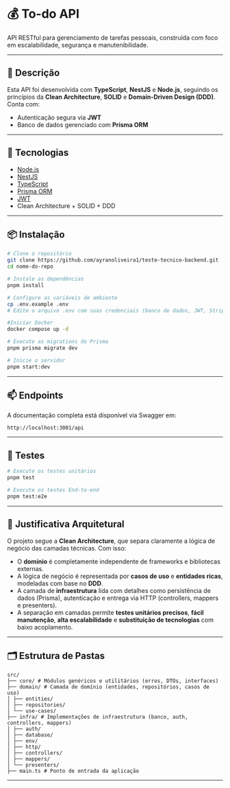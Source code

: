 # 💰 To-do API

API RESTful para gerenciamento de tarefas pessoais, construída com foco em escalabilidade, segurança e manutenibilidade.

---

## 🧠 Descrição

Esta API foi desenvolvida com **TypeScript**, **NestJS** e **Node.js**, seguindo os princípios da **Clean Architecture**, **SOLID** e **Domain-Driven Design (DDD)**.  
Conta com:

- Autenticação segura via **JWT**
- Banco de dados gerenciado com **Prisma ORM**

---

## 🚀 Tecnologias

- [Node.js](https://nodejs.org/)
- [NestJS](https://nestjs.com/)
- [TypeScript](https://www.typescriptlang.org/)
- [Prisma ORM](https://www.prisma.io/)
- [JWT](https://jwt.io/)
- Clean Architecture + SOLID + DDD

---

## 📦 Instalação

```bash
# Clone o repositório
git clone https://github.com/ayranoliveira1/teste-tecnico-backend.git
cd nome-do-repo

# Instale as dependências
pnpm install

# Configure as variáveis de ambiente
cp .env.example .env
# Edite o arquivo .env com suas credenciais (banco de dados, JWT, Stripe, OpenAI)

#Iniciar Docker
docker compose up -d

# Execute as migrations do Prisma
pnpm prisma migrate dev

# Inicie o servidor
pnpm start:dev
```

---

## 📫 Endpoints

A documentação completa está disponível via Swagger em:

```
http://localhost:3001/api
```

---

## 🧪 Testes

```bash
# Execute os testes unitários
pnpm test

# Execute os testes End-to-end
pnpm test:e2e
```

---

## 🧱 Justificativa Arquitetural

O projeto segue a **Clean Architecture**, que separa claramente a lógica de negócio das camadas técnicas. Com isso:

- O **domínio** é completamente independente de frameworks e bibliotecas externas.
- A lógica de negócio é representada por **casos de uso** e **entidades ricas**, modeladas com base no **DDD**.
- A camada de **infraestrutura** lida com detalhes como persistência de dados (Prisma), autenticação e entrega via HTTP (controllers, mappers e presenters).
- A separação em camadas permite **testes unitários precisos**, **fácil manutenção**, **alta escalabilidade** e **substituição de tecnologias** com baixo acoplamento.

---

## 🗂️ Estrutura de Pastas

```plaintext
src/
├── core/ # Módulos genéricos e utilitários (erros, DTOs, interfaces)
├── domain/ # Camada de domínio (entidades, repositórios, casos de uso)
│ ├── entities/
│ ├── repositories/
│ └── use-cases/
├── infra/ # Implementações de infraestrutura (banco, auth, controllers, mappers)
│ ├── auth/
│ ├── database/
│ ├── env/
│ ├── http/
│ ├── controllers/
│ ├── mappers/
│ └── presenters/
├── main.ts # Ponto de entrada da aplicação
```

---
